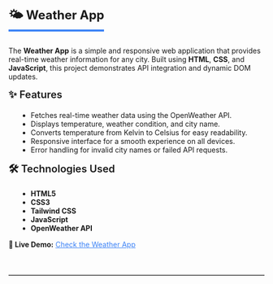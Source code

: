 <section style="margin-bottom: 50px;">
  <h2 style="font-size: 24px; font-weight: bold; border-bottom: 4px solid #3b82f6; display: inline-block; padding-bottom: 5px; margin-bottom: 15px;">
    🌤️ Weather App
  </h2>
  <p>
    The <b>Weather App</b> is a simple and responsive web application that provides 
    real-time weather information for any city. Built using <b>HTML</b>, <b>CSS</b>, 
    and <b>JavaScript</b>, this project demonstrates API integration and dynamic DOM updates.
  </p>
  
  <h3 style="font-size: 20px; font-weight: 600; margin-top: 15px;">✨ Features</h3>
  <ul style="margin-left: 20px; margin-bottom: 15px;">
    <li>Fetches real-time weather data using the OpenWeather API.</li>
    <li>Displays temperature, weather condition, and city name.</li>
    <li>Converts temperature from Kelvin to Celsius for easy readability.</li>
    <li>Responsive interface for a smooth experience on all devices.</li>
    <li>Error handling for invalid city names or failed API requests.</li>
  </ul>

  <h3 style="font-size: 20px; font-weight: 600; margin-top: 15px;">🛠️ Technologies Used</h3>
  <ul style="margin-left: 20px; margin-bottom: 15px;">
    <li><b>HTML5</b></li>
    <li><b>CSS3</b></li>
    <li><b>Tailwind CSS</b></li>
    <li><b>JavaScript</b></li>
    <li><b>OpenWeather API</b></li>
  </ul>

  <p>
    <b>🔗 Live Demo:</b> 
    <a href="https://javascriptprojectsweather.vercel.app/" target="_blank" style="color: #3b82f6; text-decoration: underline;">
      Check the Weather App
    </a>
  </p>
</section>
<hr style="border-top: 2px solid #ccc; margin: 30px 0;">
